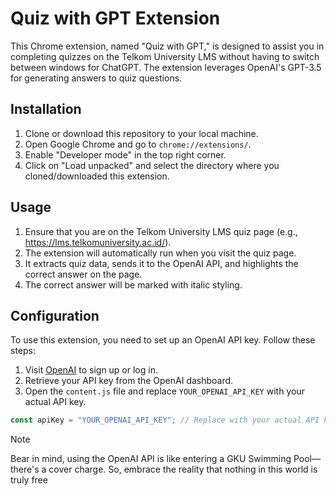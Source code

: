 # Quiz with GPT Extension

This Chrome extension, named "Quiz with GPT," is designed to assist you in completing quizzes on the Telkom University LMS without having to switch between windows for ChatGPT. The extension leverages OpenAI's GPT-3.5 for generating answers to quiz questions.

## Installation

1. Clone or download this repository to your local machine.
2. Open Google Chrome and go to `chrome://extensions/`.
3. Enable "Developer mode" in the top right corner.
4. Click on "Load unpacked" and select the directory where you cloned/downloaded this extension.

## Usage

1. Ensure that you are on the Telkom University LMS quiz page (e.g., https://lms.telkomuniversity.ac.id/).
2. The extension will automatically run when you visit the quiz page.
3. It extracts quiz data, sends it to the OpenAI API, and highlights the correct answer on the page.
4. The correct answer will be marked with italic styling.

## Configuration

To use this extension, you need to set up an OpenAI API key. Follow these steps:

1. Visit [OpenAI](https://beta.openai.com/signup/) to sign up or log in.
2. Retrieve your API key from the OpenAI dashboard.
3. Open the `content.js` file and replace `YOUR_OPENAI_API_KEY` with your actual API key.

```javascript
const apiKey = "YOUR_OPENAI_API_KEY"; // Replace with your actual API key
```

> [!NOTE]
> Bear in mind, using the OpenAI API is like entering a GKU Swimming Pool—
> there's a cover charge.
> So, embrace the reality that nothing in this world is truly free